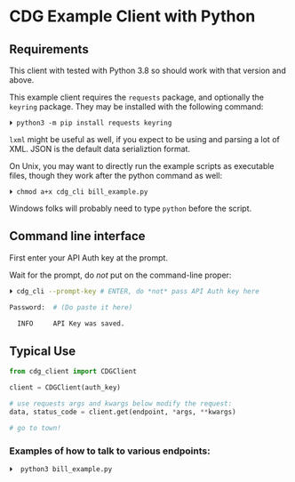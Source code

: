 # CDG Example Client with Python

## Requirements

This client with tested with Python 3.8 so should work with that version and above.

This example client requires the `requests` package, and optionally the `keyring`
package.
They may be installed with the following command:

```shell
⏵ python3 -m pip install requests keyring

```

`lxml` might be useful as well, if you expect to be using and parsing a lot of XML.
JSON is the default data serializtion format.

On Unix, you may want to directly run the example scripts as executable files,
though they work after the python command as well:

```
⏵ chmod a+x cdg_cli bill_example.py
```

Windows folks will probably need to type `python` before the script.


## Command line interface

First enter your API Auth key at the prompt.

Wait for the prompt, do *not* put on the command-line proper:

```sh
⏵ cdg_cli --prompt-key # ENTER, do *not* pass API Auth key here

Password:  # (Do paste it here)

  INFO     API Key was saved.

```

## Typical Use

```python
from cdg_client import CDGClient

client = CDGClient(auth_key)

# use requests args and kwargs below modify the request:
data, status_code = client.get(endpoint, *args, **kwargs)

# go to town!
```

### Examples of how to talk to various endpoints:

```
⏵  python3 bill_example.py
```
